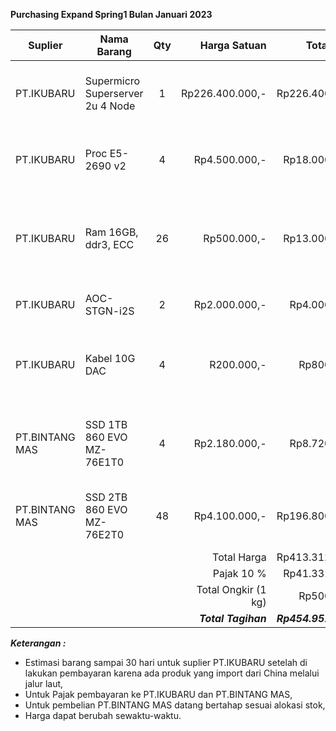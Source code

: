 **Purchasing Expand Spring1 Bulan Januari 2023**

| Suplier        | Nama Barang                      | Qty |        Harga Satuan |           Total Harga | Keterangan                                          |
| -------------- | -------------------------------- | :-: | ------------------: | --------------------: | --------------------------------------------------- |
| PT.IKUBARU     | Supermicro Superserver 2u 4 Node |  1  |     Rp226.400.000,- |       Rp226.400.000,- | Compute Kedua New Spring dari total 3 compute     |
| PT.IKUBARU     | Proc E5-2690 v2                  |  4  |       Rp4.500.000,- |        Rp18.000.000,- | Mengganti Prosesor node storage 5 dan node6         |
| PT.IKUBARU     | Ram 16GB, ddr3, ECC              | 26  |         Rp500.000,- |        Rp13.000.000,- | Menambah Memory Ceph menjadi 208GB per Node Storage |
| PT.IKUBARU     | AOC-STGN-i2S                     |  2  |       Rp2.000.000,- |         Rp4.000.000,- | Card 10 G per node 1 pcs                            |
| PT.IKUBARU     | Kabel 10G DAC                    |  4  |          R200.000,- |           Rp800.000,- | Kabel 10G per node 2pcs 2Meter (Merk Lokal).        |
| PT.BINTANG MAS | SSD 1TB 860 EVO MZ-76E1T0        |  4  |       Rp2.180.000,- |         Rp8.720.000,- | Untuk OS Node Storage tanpa raid1, per node 2pcs    |
| PT.BINTANG MAS | SSD 2TB 860 EVO MZ-76E2T0        | 48  |       Rp4.100.000,- |       Rp196.800.000,- | Untuk Storage Ceph, per node 24 ssd                 |
|                |                                  |     |         Total Harga |       Rp413.312.000,- |                                                     |
|                |                                  |     |         Pajak  10 % |        Rp41.331.200,- |                                                     |
|                |                                  |     | Total Ongkir (1 kg) |           Rp500.000,- |                                                     |
|                |                                  |     | ***Total Tagihan*** | ***Rp454.951.200,-*** |                                                     |



***Keterangan :***
- Estimasi barang sampai 30 hari untuk suplier PT.IKUBARU setelah di lakukan pembayaran karena ada produk yang import dari China melalui jalur laut,
- Untuk Pajak pembayaran ke PT.IKUBARU dan PT.BINTANG MAS,
- Untuk pembelian PT.BINTANG MAS datang bertahap sesuai alokasi stok,
- Harga dapat berubah sewaktu-waktu.